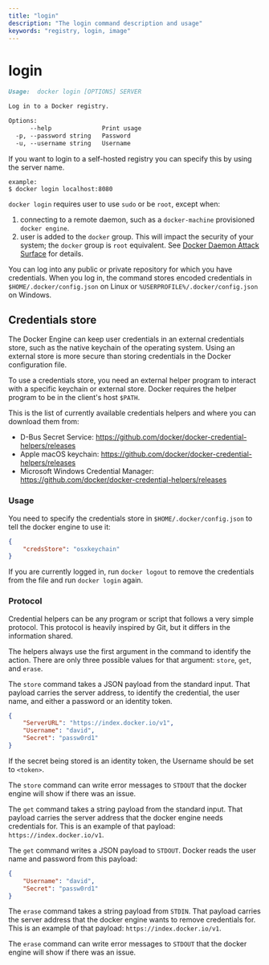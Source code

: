 ```yaml
---
title: "login"
description: "The login command description and usage"
keywords: "registry, login, image"
---
```


<!-- This file is maintained within the docker/docker Github
     repository at https://github.com/docker/docker/. Make all
     pull requests against that repo. If you see this file in
     another repository, consider it read-only there, as it will
     periodically be overwritten by the definitive file. Pull
     requests which include edits to this file in other repositories
     will be rejected.
-->

# login

```markdown
Usage:  docker login [OPTIONS] SERVER

Log in to a Docker registry.

Options:
      --help              Print usage
  -p, --password string   Password
  -u, --username string   Username
```

If you want to login to a self-hosted registry you can specify this by
using the server name.

    example:
    $ docker login localhost:8080


`docker login` requires user to use `sudo` or be `root`, except when:

1.  connecting to a remote daemon, such as a `docker-machine` provisioned `docker engine`.
2.  user is added to the `docker` group.  This will impact the security of your system; the `docker` group is `root` equivalent.  See [Docker Daemon Attack Surface](https://docs.docker.com/security/security/#docker-daemon-attack-surface) for details.

You can log into any public or private repository for which you have
credentials.  When you log in, the command stores encoded credentials in
`$HOME/.docker/config.json` on Linux or `%USERPROFILE%/.docker/config.json` on Windows.

## Credentials store

The Docker Engine can keep user credentials in an external credentials store,
such as the native keychain of the operating system. Using an external store
is more secure than storing credentials in the Docker configuration file.

To use a credentials store, you need an external helper program to interact
with a specific keychain or external store. Docker requires the helper
program to be in the client's host `$PATH`.

This is the list of currently available credentials helpers and where
you can download them from:

- D-Bus Secret Service: https://github.com/docker/docker-credential-helpers/releases
- Apple macOS keychain: https://github.com/docker/docker-credential-helpers/releases
- Microsoft Windows Credential Manager: https://github.com/docker/docker-credential-helpers/releases

### Usage

You need to specify the credentials store in `$HOME/.docker/config.json`
to tell the docker engine to use it:

```json
{
	"credsStore": "osxkeychain"
}
```

If you are currently logged in, run `docker logout` to remove
the credentials from the file and run `docker login` again.

### Protocol

Credential helpers can be any program or script that follows a very simple protocol.
This protocol is heavily inspired by Git, but it differs in the information shared.

The helpers always use the first argument in the command to identify the action.
There are only three possible values for that argument: `store`, `get`, and `erase`.

The `store` command takes a JSON payload from the standard input. That payload carries
the server address, to identify the credential, the user name, and either a password
or an identity token.

```json
{
	"ServerURL": "https://index.docker.io/v1",
	"Username": "david",
	"Secret": "passw0rd1"
}
```

If the secret being stored is an identity token, the Username should be set to
`<token>`.

The `store` command can write error messages to `STDOUT` that the docker engine
will show if there was an issue.

The `get` command takes a string payload from the standard input. That payload carries
the server address that the docker engine needs credentials for. This is
an example of that payload: `https://index.docker.io/v1`.

The `get` command writes a JSON payload to `STDOUT`. Docker reads the user name
and password from this payload:

```json
{
	"Username": "david",
	"Secret": "passw0rd1"
}
```

The `erase` command takes a string payload from `STDIN`. That payload carries
the server address that the docker engine wants to remove credentials for. This is
an example of that payload: `https://index.docker.io/v1`.

The `erase` command can write error messages to `STDOUT` that the docker engine
will show if there was an issue.
